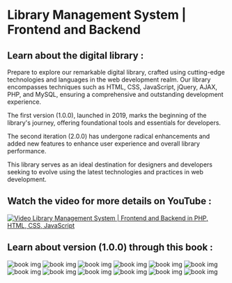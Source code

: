# Library Management System | Frontend and Backend

## Learn about the digital library :
Prepare to explore our remarkable digital library, crafted using cutting-edge technologies and languages in the web development realm. Our library encompasses techniques such as HTML, CSS, JavaScript, jQuery, AJAX, PHP, and MySQL, ensuring a comprehensive and outstanding development experience.

The first version (1.0.0), launched in 2019, marks the beginning of the library's journey, offering foundational tools and essentials for developers.

The second iteration (2.0.0) has undergone radical enhancements and added new features to enhance user experience and overall library performance.

This library serves as an ideal destination for designers and developers seeking to evolve using the latest technologies and practices in web development.

## Watch the video for more details on YouTube :
[![Video Library Management System | Frontend and Backend in PHP, HTML, CSS, JavaScript](https://github.com/user-attachments/assets/6ba5f595-dde8-45d8-ab68-12e3d13b70ba)](https://youtu.be/QgAWoXUjlhQ)

## Learn about version (1.0.0) through this book :

<img src="https://github.com/user-attachments/assets/9b04cc36-08c9-476b-b7df-0ea083befd1d" alt="book img" width="%50">
<img src="https://github.com/user-attachments/assets/8e7ea6c4-5e2c-4a80-862c-c8b1b39f184a" alt="book img" width="%50">
<img src="https://github.com/user-attachments/assets/973049a4-825d-4c92-ae98-114563dd8b32" alt="book img" width="%50">
<img src="https://github.com/user-attachments/assets/942368b6-a5a8-4f4a-a723-e1bb9559d1dc" alt="book img" width="%50">
<img src="https://github.com/user-attachments/assets/8321ec71-feb6-41c6-b1c8-e59a1442f829" alt="book img" width="%50">
<img src="https://github.com/user-attachments/assets/fbfd6d28-d63a-4161-962b-4105f06d04e0" alt="book img" width="%50">
<img src="https://github.com/user-attachments/assets/ca9ff360-66de-4d72-8329-0de4cae2aa62" alt="book img" width="%50">
<img src="https://github.com/user-attachments/assets/5891ff86-dccc-407b-b214-24b334655acf" alt="book img" width="%50">
<img src="https://github.com/user-attachments/assets/f6765c1c-8406-404d-9b09-e5c7bb65d5bf" alt="book img" width="%50">
<img src="https://github.com/user-attachments/assets/485ed3fa-ad59-4f8f-9956-dc7f497aecdd" alt="book img" width="%50">
<img src="" alt="book img" width="%50">

<img src="https://github.com/user-attachments/assets/01c0f179-dc87-4b44-9426-86f648844a52" alt="book img" width="%50">

